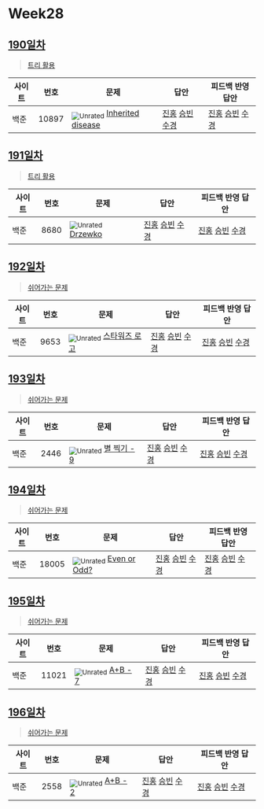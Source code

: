 <!-- tier 리스트 S -->
[Unrated]: https://user-images.githubusercontent.com/33937365/126247607-85783912-c11a-4d50-ac36-8cc7dcb75cd2.png
[Bronze5]: https://user-images.githubusercontent.com/33937365/126247611-e362d727-17a4-4737-a232-5827e185ab7c.png
[Bronze4]: https://user-images.githubusercontent.com/33937365/126247612-89cbc675-e1d4-43a2-950b-1cb014dca697.png
[Bronze3]: https://user-images.githubusercontent.com/33937365/126247613-b8408610-7bc4-40f8-804f-a30a45ddbb68.png
[Bronze2]: https://user-images.githubusercontent.com/33937365/126247614-d85dc6ff-a520-4c00-82bd-eb593b156bd8.png
[Bronze1]: https://user-images.githubusercontent.com/33937365/126247616-04b2ab30-9891-4b7b-8cb4-38e99b97e834.png
[Silver5]: https://user-images.githubusercontent.com/33937365/126247618-38c5c905-672b-4d75-808e-8a7d45ea577d.png
[Silver4]: https://user-images.githubusercontent.com/33937365/126247620-ba2d1b96-b0aa-4b88-80c5-71569c69bbc3.png
[Silver3]: https://user-images.githubusercontent.com/33937365/126247621-1b55b7f4-3a79-4348-8a63-f00c1813853e.png
[Silver2]: https://user-images.githubusercontent.com/33937365/126247622-a83b30a9-6618-4593-b775-6f6730afd3f6.png
[Silver1]: https://user-images.githubusercontent.com/33937365/126247625-8d82f8ab-6f95-4ef8-a243-be31f548596e.png
[Gold5]: https://user-images.githubusercontent.com/33937365/126247627-2979d4d5-915a-4c4e-adb7-c171f9bafe28.png
[Gold4]: https://user-images.githubusercontent.com/33937365/126247629-b24e1e24-4579-450f-bc3c-f166361091dd.png
[Gold3]: https://user-images.githubusercontent.com/33937365/126247630-80fb15af-debc-451d-a937-6c9c6bfa693b.png
[Gold2]: https://user-images.githubusercontent.com/33937365/126247633-7112f6a6-57da-4d1d-953f-5414ba8ffc3d.png
[Gold1]: https://user-images.githubusercontent.com/33937365/126247635-42bd3af9-e129-4379-b44a-22d75de3def6.png
[Platinum5]: https://user-images.githubusercontent.com/33937365/126247636-763e3bc4-43a9-4724-8ce1-c2288aecb636.png
[Platinum4]: https://user-images.githubusercontent.com/33937365/126247637-af30d243-2771-4966-b0bb-0901b9fd4989.png
[Platinum3]: https://user-images.githubusercontent.com/33937365/126247640-cfd654db-86d8-42a9-8d1b-0f3494758330.png
[Platinum2]: https://user-images.githubusercontent.com/33937365/126247641-3e60e9a6-5116-4005-a87d-bfb59969c87a.png
[Platinum1]: https://user-images.githubusercontent.com/33937365/126247643-23bba5ac-52c4-442a-a88a-2eb8998f6446.png
[Diamond5]: https://user-images.githubusercontent.com/33937365/126247645-870445bf-25d9-45ce-9c07-a25949ffad21.png
[Diamond4]: https://user-images.githubusercontent.com/33937365/126247646-b2d7e328-c205-448d-a5bf-c6294c07edaa.png
[Diamond3]: https://user-images.githubusercontent.com/33937365/126247647-db568f94-882f-410c-bd1b-63d49c87623c.png
[Diamond2]: https://user-images.githubusercontent.com/33937365/126247648-52f92f07-0fb9-4b1d-a344-6e9b81d81044.png
[Diamond1]: https://user-images.githubusercontent.com/33937365/126247649-4d068f63-f5e1-40df-910e-dceeb2b7de99.png
[Ruby5]: https://user-images.githubusercontent.com/33937365/126247652-94013ea7-9a96-4068-b922-01535c85801d.png
[Ruby4]: https://user-images.githubusercontent.com/33937365/126247655-a10f7077-6341-416e-938c-b500b7022aca.png
[Ruby3]: https://user-images.githubusercontent.com/33937365/126247656-d0e16a36-5080-4585-a465-4e4f5302beef.png
[Ruby2]: https://user-images.githubusercontent.com/33937365/126247659-1d249660-02a2-4a95-966f-074f99df70fe.png
[Ruby1]: https://user-images.githubusercontent.com/33937365/126247660-8e0d236d-eaef-42b3-8983-28f9e6c94ff9.png
<!-- tier 리스트 E -->

# Week28

## [190일차](Day190)

> [트리 활용](https://www.acmicpc.net/group/workbook/view/9797/34886)

| 사이트 | 번호  | 문제                                                       | 답안                                                                                          | 피드백 반영 답안                                                                                       |
| ------ | ----- | ---------------------------------------------------------- | --------------------------------------------------------------------------------------------- | ------------------------------------------------------------------------------------------------------ |
| 백준   | 10897 | <sub>![Unrated]</sub> [Inherited disease](https://www.acmicpc.net/problem/10897) | [진홍](Day190/boj10897_kjh.java) [승빈](Day190/boj10897_wsb.java) [수경](Day190/boj10897_hsk.js) | [진홍](Day190/boj10897_kjh_fb.java) [승빈](Day190/boj10897_wsb_fb.java) [수경](Day190/boj10897_hsk_fb.js) |

## [191일차](Day191)

> [트리 활용](https://www.acmicpc.net/group/workbook/view/9797/34950)

| 사이트 | 번호 | 문제                                            | 답안                                                                                       | 피드백 반영 답안                                                                           |
| ------ | ---- | ----------------------------------------------- | ------------------------------------------------------------------------------------------ | ------------------------------------------------------------------------------------------ |
| 백준   | 8680 | <sub>![Unrated]</sub> [Drzewko](https://www.acmicpc.net/problem/8680) | [진홍](Day191/boj8680_kjh.java) [승빈](Day191/boj8680_wsb.java) [수경](Day191/boj8680_hsk.js) | [진홍](Day191/boj8680_kjh.java) [승빈](Day191/boj8680_wsb.java) [수경](Day191/boj8680_hsk.js) |

## [192일차](Day192)

> [쉬어가는 문제](https://www.acmicpc.net/group/workbook/view/9797/34963)

| 사이트 | 번호 | 문제                                                  | 답안                                                                                       | 피드백 반영 답안                                                                           |
| ------ | ---- | ----------------------------------------------------- | ------------------------------------------------------------------------------------------ | ------------------------------------------------------------------------------------------ |
| 백준   | 9653 | <sub>![Unrated]</sub> [스타워즈 로고](https://www.acmicpc.net/problem/9653) | [진홍](Day192/boj9653_kjh.java) [승빈](Day192/boj9653_wsb.java) [수경](Day192/boj9653_hsk.js) | [진홍](Day192/boj9653_kjh.java) [승빈](Day192/boj9653_wsb.java) [수경](Day192/boj9653_hsk.js) |

## [193일차](Day193)

> [쉬어가는 문제](https://www.acmicpc.net/group/workbook/view/9797/35019)

| 사이트 | 번호 | 문제                                                | 답안                                                                                       | 피드백 반영 답안                                                                      |
| ------ | ---- | --------------------------------------------------- | ------------------------------------------------------------------------------------------ | ------------------------------------------------------------------------------------- |
| 백준   | 2446 | <sub>![Unrated]</sub> [별 찍기 - 9](https://www.acmicpc.net/problem/2446) | [진홍](Day193/boj2446_kjh.java) [승빈](Day193/boj2446_wsb.java) [수경](Day193/boj2446_hsk.js) | [진홍](Day193/boj2446_kjh) [승빈](Day193/boj2446_wsb.java) [수경](Day193/boj2446_hsk.js) |

## [194일차](Day194)

> [쉬어가는 문제](https://www.acmicpc.net/group/workbook/view/9797/35065)

| 사이트 | 번호  | 문제                                                  | 답안                                                                                          | 피드백 반영 답안                                                                         |
| ------ | ----- | ----------------------------------------------------- | --------------------------------------------------------------------------------------------- | ---------------------------------------------------------------------------------------- |
| 백준   | 18005 | <sub>![Unrated]</sub> [Even or Odd?](https://www.acmicpc.net/problem/18005) | [진홍](Day194/boj18005_kjh.java) [승빈](Day194/boj18005_wsb.java) [수경](Day194/boj18005_hsk.js) | [진홍](Day194/boj18005_kjh) [승빈](Day194/boj18005_wsb.java) [수경](Day194/boj18005_hsk.js) |

## [195일차](Day195)

> [쉬어가는 문제](https://www.acmicpc.net/group/workbook/view/9797/35069)

| 사이트 | 번호  | 문제                                             | 답안                                                                                          | 피드백 반영 답안                                                                              |
| ------ | ----- | ------------------------------------------------ | --------------------------------------------------------------------------------------------- | --------------------------------------------------------------------------------------------- |
| 백준   | 11021 | <sub>![Unrated]</sub> [A+B - 7](https://www.acmicpc.net/problem/11021) | [진홍](Day195/boj11021_kjh.java) [승빈](Day195/boj11021_wsb.java) [수경](Day195/boj11021_hsk.js) | [진홍](Day195/boj11021_kjh.java) [승빈](Day195/boj11021_wsb.java) [수경](Day195/boj11021_hsk.js) |

## [196일차](Day196)

> [쉬어가는 문제](https://www.acmicpc.net/group/workbook/view/9797/35104)

| 사이트 | 번호 | 문제                                            | 답안                                                                                       | 피드백 반영 답안 |
| ------ | ---- | ----------------------------------------------- | ------------------------------------------------------------------------------------------ | ---------------- |
| 백준   | 2558 | <sub>![Unrated]</sub> [A+B - 2](https://www.acmicpc.net/problem/2558) | [진홍](Day196/boj2558_kjh.java) [승빈](Day196/boj2558_wsb.java) [수경](Day196/boj2558_hsk.js) | [진홍](Day196/boj2558_kjh.java) [승빈](Day196/boj2558_wsb.java) [수경](Day196/boj2558_hsk.js)  |
